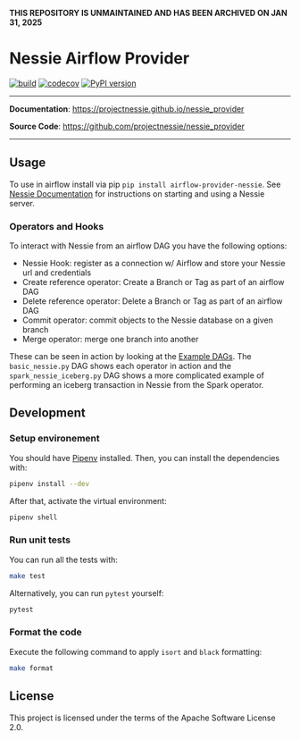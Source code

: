 
**THIS REPOSITORY IS UNMAINTAINED AND HAS BEEN ARCHIVED ON JAN 31, 2025**

# Nessie Airflow Provider

<p align="center">
    <em></em>
</p>

[![build](https://github.com/projectnessie/nessie_provider/workflows/Build/badge.svg)](https://github.com/projectnessie/nessie_provider/actions)
[![codecov](https://codecov.io/gh/projectnessie/nessie_provider/branch/master/graph/badge.svg)](https://codecov.io/gh/projectnessie/nessie_provider)
[![PyPI version](https://badge.fury.io/py/airflow-provider-nessie.svg)](https://badge.fury.io/py/airflow-provider-nessie)

---

**Documentation**: <a href="https://projectnessie.github.io/nessie_provider" target="_blank">https://projectnessie.github.io/nessie_provider</a>

**Source Code**: <a href="https://github.com/projectnessie/nessie_provider" target="_blank">https://github.com/projectnessie/nessie_provider</a>

---

## Usage

To use in airflow install via pip `pip install airflow-provider-nessie`. See [Nessie Documentation](https://projectnessie.org/try) for
instructions on starting and using a Nessie server.

### Operators and Hooks

To interact with Nessie from an airflow DAG you have the following options:

* Nessie Hook: register as a connection w/ Airflow and store your Nessie url and credentials
* Create reference operator: Create a Branch or Tag as part of an airflow DAG
* Delete reference operator: Delete a Branch or Tag as part of an airflow DAG
* Commit operator: commit objects to the Nessie database on a given branch
* Merge operator: merge one branch into another

These can be seen in action by looking at the [Example DAGs](https://github.com/projectnessie/nessie_provider/tree/master/airflow_provider_nessie/example_dags).
The `basic_nessie.py` DAG shows each operator in action and the `spark_nessie_iceberg.py` DAG shows a more complicated example of performing an iceberg
transaction in Nessie from the Spark operator.

## Development

### Setup environement

You should have [Pipenv](https://pipenv.readthedocs.io/en/latest/) installed. Then, you can install the dependencies with:

```bash
pipenv install --dev
```

After that, activate the virtual environment:

```bash
pipenv shell
```

### Run unit tests

You can run all the tests with:

```bash
make test
```

Alternatively, you can run `pytest` yourself:

```bash
pytest
```

### Format the code

Execute the following command to apply `isort` and `black` formatting:

```bash
make format
```

## License

This project is licensed under the terms of the Apache Software License 2.0.
